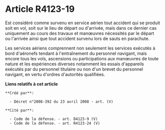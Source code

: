 # Article R4123-19

Est considéré comme survenu en service aérien tout accident qui se produit soit en vol, soit sur le lieu de départ ou
d'arrivée, mais dans ce dernier cas uniquement au cours des travaux et manœuvres nécessités par le départ ou l'arrivée ainsi
que tout accident survenu lors de sauts en parachute.

Les services aériens comprennent non seulement les services exécutés à bord d'aéronefs tendant à l'entraînement du personnel
navigant, mais encore tous les vols, ascensions ou participations aux manœuvres de toute nature et les expériences diverses
notamment les essais d'appareils exécutés par du personnel titulaire ou non d'un brevet du personnel navigant, en vertu
d'ordres d'autorités qualifiées.

**Liens relatifs à cet article**

	**Créé par**:

	  - Décret n°2008-392 du 23 avril 2008 - art. (V)

	**Cité par**:

	  - Code de la défense. - art. D4123-9 (V)
	  - Code de la défense. - art. R4123-24 (V)
